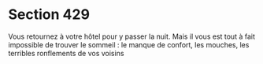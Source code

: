 # Section 429

Vous retournez à votre hôtel pour y passer la nuit. Mais il vous 
est tout à fait impossible de trouver le sommeil : le manque de 
confort, les mouches, les terribles ronflements de vos voisins